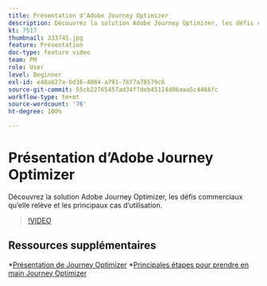 ```yaml
---
title: Présentation d’Adobe Journey Optimizer
description: Découvrez la solution Adobe Journey Optimizer, les défis commerciaux qu’elle relève et les principaux cas d’utilisation.
kt: 7517
thumbnail: 333745.jpg
feature: Présentation
doc-type: feature video
team: PM
role: User
level: Beginner
exl-id: e48a627a-bd36-4084-a791-78f7a78579c6
source-git-commit: 55cb22765457ad34f7deb45114d06aaa5c4466fc
workflow-type: tm+mt
source-wordcount: '76'
ht-degree: 100%

---
```


# Présentation d’Adobe Journey Optimizer

Découvrez la solution Adobe Journey Optimizer, les défis commerciaux qu’elle relève et les principaux cas d’utilisation.

>[!VIDEO](https://video.tv.adobe.com/v/333745?quality=12)

## Ressources supplémentaires

*[Présentation de Journey Optimizer](https://experienceleague.adobe.com/docs/journey-optimizer/using/get-started/get-started.html?lang=fr)
*[Principales étapes pour prendre en main Journey Optimizer](https://experienceleague.adobe.com/docs/journey-optimizer/using/get-started/quick-start.html?lang=fr)

